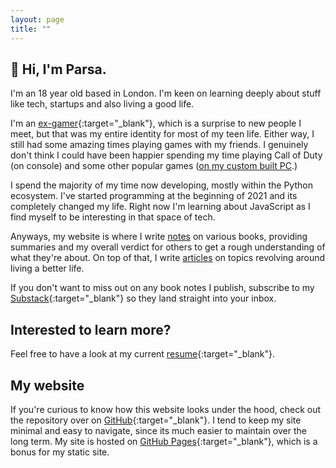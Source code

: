 ```yaml
---
layout: page
title: ""
---
```


## 👋 Hi, I'm Parsa.

I'm an 18 year old based in London. I'm keen on learning deeply about stuff like tech, startups and also living a good life.

I'm an [ex-gamer](https://www.youtube.com/c/prsaa){:target="\_blank"}, which is a surprise to new people I meet, but that was my entire identity for most of my teen life. Either way, I still had some amazing times playing games with my friends. I genuinely don't think I could have been happier spending my time playing Call of Duty (on console) and some other popular games ([on my custom built PC](/assets/images/built-pc.jpeg).)

I spend the majority of my time now developing, mostly within the Python ecosystem. I've started programming at the beginning of 2021 and its completely changed my life. Right now I'm learning about JavaScript as I find myself to be interesting in that space of tech.

Anyways, my website is where I write [notes](/notes) on various books, providing summaries and my overall verdict for others to get a rough understanding of what they're about. On top of that, I write [articles](/articles) on topics revolving around living a better life.

If you don't want to miss out on any book notes I publish, subscribe to my [Substack](https://parsamesgarha.substack.com/){:target="\_blank"} so they land straight into your inbox.

## Interested to learn more?

Feel free to have a look at my current [resume](/assets/resume/resume.pdf){:target="\_blank"}.

## My website

If you're curious to know how this website looks under the hood, check out the repository over on [GitHub](https://github.com/pzrsa/pzrsa.github.io){:target="\_blank"}. I tend to keep my site minimal and easy to navigate, since its much easier to maintain over the long term. My site is hosted on [GitHub Pages](https://pages.github.com/){:target="\_blank"}, which is a bonus for my static site.
